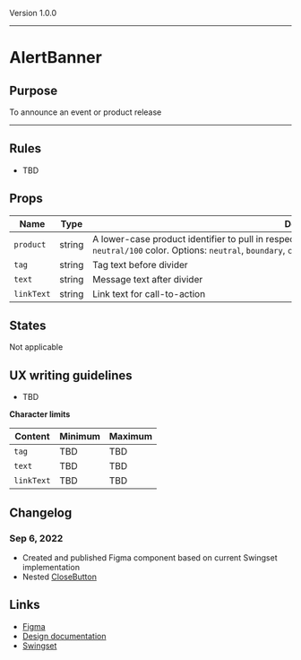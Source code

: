 Version 1.0.0



---

# AlertBanner

## Purpose

To announce an event or product release



---

## Rules

* TBD

## Props

| Name | Type | Description |
|----|----|----|
| `product` | string | A lower-case product identifier to pull in respective theme colors. The default is `neutral` `neutral/100` color. Options: `neutral`, `boundary`, `consul`, `nomad`, `packer`, `terraform`, `vault`, `vagrant`, `waypoint` |
| `tag` | string | Tag text before divider |
| `text` | string | Message text after divider |
| `linkText` | string | Link text for call-to-action |

## States

Not applicable

## UX writing guidelines

* TBD


**Character limits**

| Content | Minimum | Maximum |
|----|----|----|
| `tag` | TBD | TBD |
| `text` | TBD | TBD |
| `linkText` | TBD | TBD |

## Changelog

### Sep 6, 2022

* Created and published Figma component based on current Swingset implementation
* Nested [CloseButton](https://hashicorp-wpl-documentation.vercel.app/components/close-button)

## Links

* [Figma](https://www.figma.com/file/7cYgDM618stjYUHDqAfRec/Components?node-id=2749%3A11517)
* [Design documentation](https://hashicorp-wpl-documentation.vercel.app/components/alert-banner)
* [Swingset](https://react-components.vercel.app/components/alertbanner)


